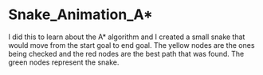 # Snake_Animation_A*
 I did this to learn about the A* algorithm and I created a small snake that would move from the start goal to end goal. The yellow nodes are the ones being checked and the red nodes are the best path that was found. The green nodes represent the snake.

